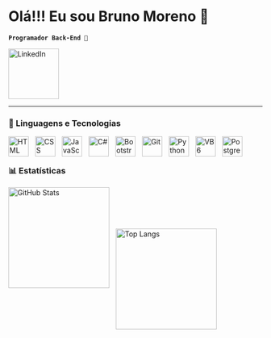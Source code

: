 # Olá!!! Eu sou Bruno Moreno 🖖

**`Programador Back-End 🤖`**

  <a href="https://www.linkedin.com/in/brunogmoreno/" target="_blank">
  <img 
    alt="LinkedIn" 
    title="Visite meu perfil no LinkedIn" 
    src="https://custom-icon-badges.demolab.com/badge/LinkedIn-0A66C2?logo=linkedin-white&logoColor=fff" width="100"
  />
</a>


</p>

---

### 🤖 Linguagens e Tecnologias

<img 
    align="left" 
    alt="HTML"
    title="HTML" 
    width="40px" 
    style="padding-right: 10px;" 
    src="https://cdn.jsdelivr.net/gh/devicons/devicon@latest/icons/html5/html5-original.svg" 
/>
<img 
    align="left" 
    alt="CSS" 
    title="CSS"
    width="40px" 
    style="padding-right: 10px;" 
    src="https://cdn.jsdelivr.net/gh/devicons/devicon@latest/icons/css3/css3-original.svg" 
/>
<img 
    align="left" 
    alt="JavaScript" 
    title="JavaScript"
    width="40px" 
    style="padding-right: 10px;" 
    src="https://cdn.jsdelivr.net/gh/devicons/devicon@latest/icons/javascript/javascript-original.svg" 
/>
<img 
    align="left" 
    alt="C#"
    title="C#" 
    width="40px" 
    style="padding-right: 10px;" 
    src="https://cdn.jsdelivr.net/gh/devicons/devicon@latest/icons/csharp/csharp-original.svg"
/>

<img 
    align="left" 
    alt="Bootstrap"
    title="Bootstrap" 
    width="40px" 
    style="padding-right: 10px;" 
    src="https://cdn.jsdelivr.net/gh/devicons/devicon@latest/icons/bootstrap/bootstrap-original.svg" 
/>
<img 
    align="left" 
    alt="Git" 
    title="Git"
    width="40px" 
    style="padding-right: 10px;" 
    src="https://cdn.jsdelivr.net/gh/devicons/devicon@latest/icons/git/git-original.svg" 
/>
<img 
    align="left" 
    alt="Python" 
    title="Python"
    width="40px" 
    style="padding-right: 10px;" 
    src="https://cdn.jsdelivr.net/gh/devicons/devicon@latest/icons/python/python-original.svg" 
/>

<img 
    align="left" 
    alt="VB6" 
    title="VB6"
    width="40px" 
    style="padding-right: 10px;" 
    src="https://cdn.jsdelivr.net/gh/devicons/devicon@latest/icons/visualbasic/visualbasic-original.svg"
/>

<img 
    align="left" 
    alt="PostgreSQL" 
    title="PostgreSQL"
    width="40px" 
    style="padding-right: 10px;" 
    src="https://cdn.jsdelivr.net/gh/devicons/devicon@latest/icons/postgresql/postgresql-original.svg"
/>

<br/>
<br/>

### 📊 Estatísticas

<p>
  <img 
    align="left" 
    alt="GitHub Stats" 
    height="200" 
    style="padding-right: 10px; margin-bottom: 20px;" 
    src="https://github-readme-stats.vercel.app/api?username=BrunoMoreno1702&show_icons=true&theme=dark&include_all_commits=true&locale=pt-br" 
  />
</p>

<br/><br/><br/><br/> <!-- espaço para separar as imagens -->

<p>
  <img 
      align="left" 
      alt="Top Langs" 
      height="200" 
      style="padding-right: 10px;" 
      src="https://github-readme-stats.vercel.app/api/top-langs/?username=BrunoMoreno1702&theme=dark&layout=compact&custom_title=Tecnologias&langs_count=9" 
  />
</p>
